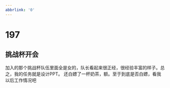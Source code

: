 ```yaml
---
abbrlink: '0'
---
```

# 197

## 挑战杯开会

加入的那个挑战杯队伍里面全是女的，队长看起来很正经，很经验丰富的样子。总之，我的任务就是设计PPT。
还白嫖了一杯奶茶，额。至于到底是否白嫖，看我以后工作情况吧
